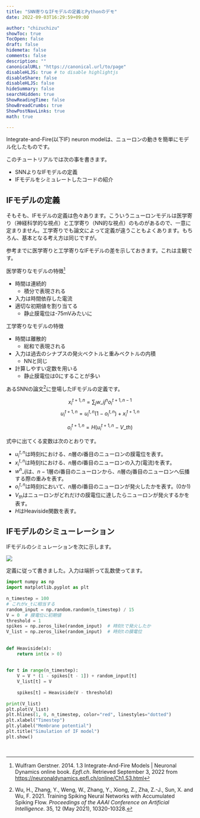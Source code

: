 ```yaml
---
title: "SNN寄りなIFモデルの定義とPythonのデモ"
date: 2022-09-03T16:29:59+09:00

author: "chizuchizu"
showToc: true
TocOpen: false
draft: false
hidemeta: false
comments: false
description: ""
canonicalURL: "https://canonical.url/to/page"
disableHLJS: true # to disable highlightjs
disableShare: false
disableHLJS: false
hideSummary: false
searchHidden: true
ShowReadingTime: false
ShowBreadCrumbs: true
ShowPostNavLinks: true
math: true

---
```


Integrate-and-Fire(以下IF) neuron modelは、ニューロンの動きを簡単にモデル化したものです。

このチュートリアルでは次の事を書きます。
- SNNよりなIFモデルの定義
- IFモデルをシミュレートしたコードの紹介

## IFモデルの定義
そもそも、IFモデルの定義は色々あります。こういうニューロンモデルは医学寄り（神経科学的な視点）と工学寄り（NN的な視点）のものがあるので、一意に定まりません。工学寄りでも論文によって定義が違うこともよくあります。もちろん、基本となる考え方は同じですが。

参考までに医学寄りと工学寄りなIFモデルの差を示しておきます。これは主観です。

医学寄りなモデルの特徴[^1]
- 時間は連続的
	- 積分で表現される
- 入力は時間依存した電流
- 適切な初期値を割り当てる
	- 静止膜電位は-75mVみたいに

工学寄りなモデルの特徴
- 時間は離散的
	- 総和で表現される
- 入力は過去のシナプスの発火ベクトルと重みベクトルの内積
	- NNと同じ
- 計算しやすい定数を用いる
	- 静止膜電位は0にすることが多い


あるSNNの論文[^2]に登場したIFモデルの定義です。
[^2]: Wu, H., Zhang, Y., Weng, W., Zhang, Y., Xiong, Z., Zha, Z.-J., Sun, X. and Wu, F. 2021. Training Spiking Neural Networks with Accumulated Spiking Flow. _Proceedings of the AAAI Conference on Artificial Intelligence_. 35, 12 (May 2021), 10320-10328.



$$
x^{t+1,n}_{i} = \sum_j w\_{ij}^{n} o^{t+1,n-1}_i
$$
$$
u^{t+1,n}_i = u^{t,n}_i (1-o^{t,n}_i) + x^{t+1,n}_i
$$

$$
o^{t+1,n}_i = H(u^{t+1,n}_i - V\_{th})
$$


式中に出てくる変数は次のとおりです。
- $u^{t,n}_i$は時刻$t$における、$n$層の$i$番目のニューロンの膜電位を表す。
- $x^{t,n}_i$は時刻$t$における、$n$層の$i$番目のニューロンの入力(電流)を表す。
- $w^{n}\_{ij}$は、$n-1$層の$i$番目のニューロンから、$n$層の$j$番目のニューロンへ伝播する際の重みを表す。
- $o^{t,n}_i$は時刻$t$において、$n$層の$i$番目のニューロンが発火したかを表す。(0か1)
- $V_{th}$はニューロンがどれだけの膜電位に達したらニューロンが発火するかを表す。
- $H$はHeaviside関数を表す。

## IFモデルのシミューレーション

IFモデルのシミュレーションを次に示します。

![](/img/simulation_of_if_model.png#center)

定義に従って書きました。入力は端折って乱数使ってます。

```python
import numpy as np  
import matplotlib.pyplot as plt  
  
n_timestep = 100  
# これがx_tに相当する  
random_input = np.random.random(n_timestep) / 15  
V = 0  # 膜電位に初期値  
threshold = 1  
spikes = np.zeros_like(random_input)  # 時刻tで発火したか  
V_list = np.zeros_like(random_input)  # 時刻tの膜電位  
  
  
def Heaviside(x):  
    return int(x > 0)  
  
  
for t in range(n_timestep):  
    V = V * (1 - spikes[t - 1]) + random_input[t]  
    V_list[t] = V  
  
    spikes[t] = Heaviside(V - threshold)  
  
print(V_list)  
plt.plot(V_list)  
plt.hlines(1, 0, n_timestep, color="red", linestyles="dotted")  
plt.xlabel("Timestep")  
plt.ylabel("Membrane potential")  
plt.title("Simulation of IF model")  
plt.show()
```

[^1]: Wulfram Gerstner. 2014. 1.3 Integrate-And-Fire Models | Neuronal Dynamics online book. _Epfl.ch_. Retrieved September 3, 2022 from https://neuronaldynamics.epfl.ch/online/Ch1.S3.html

‌